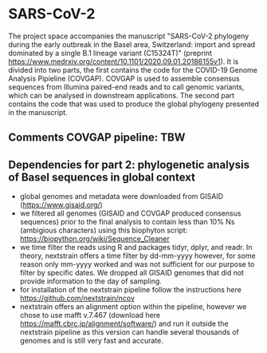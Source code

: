 # SARS-CoV-2

The project space accompanies the manuscript "SARS-CoV-2 phylogeny during the early outbreak in the Basel area, Switzerland: import and spread dominated by a single B.1 lineage variant (C15324T)" (preprint https://www.medrxiv.org/content/10.1101/2020.09.01.20186155v1). It is divided into two parts, the first contains the code for the COVID-19 Genome Analysis Pipieline (COVGAP). COVGAP is used to assemble consensus sequences from Illumina paired-end reads and to call genomic variants, which can be analysed in downstream applications. The second part contains the code that was used to produce the global phylogeny presented in the manuscript. 

## Comments COVGAP pipeline: TBW


## Dependencies for part 2: phylogenetic analysis of Basel sequences in global context
  - global genomes and metadata were downloaded from GISAID (https://www.gisaid.org/)
  - we filtered all genomes (GISAID and COVGAP produced consensus sequences) prior to the final analysis to contain less than 10% Ns (ambigious characters) using this biophyton script: https://biopython.org/wiki/Sequence_Cleaner
  - we time filter the reads using R and packages tidyr, dplyr, and readr. In theory, nextstrain offers a time filter by dd-mm-yyyy however, for some reason only mm-yyyy worked and was not sufficient for our purpose to filter by specific dates. We dropped all GISAID genomes that did not provide information to the day of sampling.
  - for installation of the nextstrain pipeline follow the instructions here https://github.com/nextstrain/ncov
  - nextstrain offers an alignment option within the pipeline, however we chose to use mafft v.7.467 (download here https://mafft.cbrc.jp/alignment/software/) and run it outside the nextstrain pipeline as this version can handle several thousands of genomes and is still very fast and accurate.
